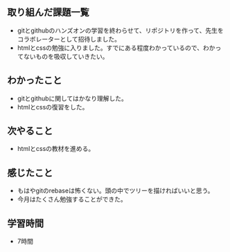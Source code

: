 ## 取り組んだ課題一覧
- gitとgithubのハンズオンの学習を終わらせて、リポジトリを作って、先生をコラボレーターとして招待しました。
- htmlとcssの勉強に入りました。すでにある程度わかっているので、わかってないものを吸収していきたい。

## わかったこと
- gitとgithubに関してはかなり理解した。
- htmlとcssの復習をした。

## 次やること
- htmlとcssの教材を進める。

## 感じたこと
- もはやgitのrebaseは怖くない。頭の中でツリーを描ければいいと思う。
- 今月はたくさん勉強することができた。

## 学習時間
- 7時間
